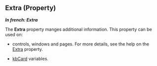 
## Extra (Property)

***In french: Extra***
	



<a name="XUse"></a>
<a name="Use"></a>
<a name="description"></a>
The **Extra** property manges additional information. This property can be used on: 

- controls, windows and pages. For more details, see the help on the [Extra](../Proprietes/1410089327.md) property.

- [kbCard](../WDLang1/1410089167.md) variables.  




